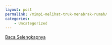 ```yaml
---
layout: post
permalink: /mimpi-melihat-truk-menabrak-rumah/
categories:
    - Uncategorized
---
```


[Baca Selengkapnya](/01)